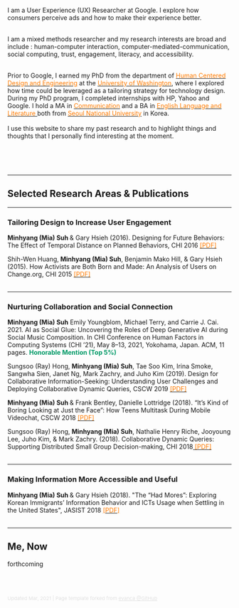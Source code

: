 <p>   
<br><br><br>
I am a User Experience (UX) Researcher at Google. I explore how consumers perceive ads and how to make their experience better. <br><br>

I am a mixed methods researcher and my research interests are broad and include : human-computer interaction, computer-mediated-communication, social computing, trust, engagement, literacy, and accessibility.<br><br> 

Prior to Google, I earned my PhD from the department of <a href="https://www.hcde.washington.edu/"><font color = "#ff7b00">Human Centered Design and Engineering</font></a> at the <a href="https://www.washington.edu/"><font color = "#ff7b00">University of Washington</font></a>, where I explored how time could be leveraged as a tailoring strategy for technology design. During my PhD program, I completed internships with HP, Yahoo and Google. I hold a MA in <a href="http://communication.snu.ac.kr/?lang=en"><font color = "#ff7b00">Communication</font></a> and a BA in <a href="http://eenglish.snu.ac.kr/index_eng.htm"><font color = "#ff7b00">English Language and Literature </font></a>both from <a href="https://www.snu.ac.kr/"><font color = "#ff7b00">Seoul National University</font></a> in Korea. 
<br><br>
I use this website to share my past research and to highlight things and thoughts that I personally find interesting at the moment. </p><br><br><br> 





---

## Selected Research Areas & Publications  

---

### Tailoring Design to Increase User Engagement
<b>Minhyang (Mia) Suh </b>& Gary Hsieh (2016). Designing for Future Behaviors: The Effect of Temporal Distance on Planned Behaviors, CHI 2016 <a href="https://bananacoffeerain.github.io/pdf/Chi2016.pdf"><font color = "#ff7b00">[PDF]</font></a><br>

Shih-Wen Huang,<b> Minhyang (Mia) Suh</b>, Benjamin Mako Hill, & Gary Hsieh (2015). How Activists are Both Born and Made: An Analysis of Users on Change.org, CHI 2015 <a href="
https://bananacoffeerain.github.io/pdf/chi2015.pdf"><font color = "#ff7b00">[PDF]</font></a><br><br>


---

###  Nurturing Collaboration and Social Connection     

<b>Minhyang (Mia) Suh</b> Emily Youngblom, Michael Terry, and Carrie J. Cai. 2021. AI as Social Glue: Uncovering the Roles of Deep Generative AI during Social Music Composition. In CHI Conference on Human Factors in Computing
Systems (CHI ’21), May 8–13, 2021, Yokohama, Japan. ACM, 11 pages.  <font color = "#009966"><b> Honorable Mention (Top 5%)</b></font>  


Sungsoo (Ray) Hong, <b>Minhyang (Mia) Suh</b>, Tae Soo Kim, Irina Smoke, Sangwha Sien, Janet Ng, Mark Zachry, and Juho Kim (2019). Design for Collaborative Information-Seeking: Understanding User Challenges and Deploying Collaborative Dynamic Queries, CSCW 2019 <a href="https://bananacoffeerain.github.io/pdf/cscw2019.pdf"><font color = "#ff7b00">[PDF]</font></a>


<b>Minhyang (Mia) Suh </b>& Frank Bentley, Danielle Lottridge (2018). “It’s Kind of Boring Looking at Just the Face”: How Teens Multitask During Mobile Videochat, CSCW 2018 <a href="https://bananacoffeerain.github.io/pdf/Teens_CSCW2018.pdf"><font color = "#ff7b00">[PDF]</font></a>


Sungsoo (Ray) Hong, <b>Minhyang (Mia) Suh</b>, Nathalie Henry Riche, Jooyoung Lee, Juho Kim, & Mark Zachry. (2018). Collaborative Dynamic Queries: Supporting Distributed Small Group Decision-making, CHI 2018<a href="https://bananacoffeerain.github.io/pdf/chi2018.pdf"><font color = "#ff7b00"> [PDF]</font></a> <br><br>


---
### Making Information More Accessible and Useful 

<b>Minhyang (Mia) Suh </b>& Gary Hsieh (2018). "The “Had Mores”: Exploring Korean Immigrants’ Information Behavior and ICTs Usage when Settling in the United States", JASIST 2018 <a href="https://bananacoffeerain.github.io/pdf/Korean_JASIST2018.PDF"><font color = "#ff7b00"> [PDF]</font></a><br><br>



---
## Me, Now 
forthcoming

<!-- - <a href="http://bananacoffeerain.github.io/readings"><font color = "#ff7b00"> Reading </font></a>
- <a href="http://bananacoffeerain.github.io/cooking"><font color = "#ff7b00"> Cooking </font></a>
- <a href="http://bananacoffeerain.github.io/traveling"><font color = "#ff7b00"> Traveling </font></a>-->
 
<br><br>





<p style="font-size:11px;color:rgb(224,224,224)">
Updated Mar, 2021 | Page template forked from <a href="https://github.com/evanca/quick-portfolio" style="color: rgb(224,224,224)">evanca @GitHub</a></p>
<!-- Remove above link if you don't want to attibute -->
